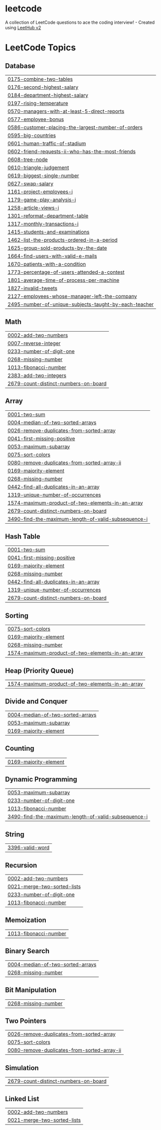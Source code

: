 # leetcode
A collection of LeetCode questions to ace the coding interview! - Created using [LeetHub v2](https://github.com/arunbhardwaj/LeetHub-2.0)

<!---LeetCode Topics Start-->
# LeetCode Topics
## Database
|  |
| ------- |
| [0175-combine-two-tables](https://github.com/Aman31srivastava/leetcode/tree/master/0175-combine-two-tables) |
| [0176-second-highest-salary](https://github.com/Aman31srivastava/leetcode/tree/master/0176-second-highest-salary) |
| [0184-department-highest-salary](https://github.com/Aman31srivastava/leetcode/tree/master/0184-department-highest-salary) |
| [0197-rising-temperature](https://github.com/Aman31srivastava/leetcode/tree/master/0197-rising-temperature) |
| [0570-managers-with-at-least-5-direct-reports](https://github.com/Aman31srivastava/leetcode/tree/master/0570-managers-with-at-least-5-direct-reports) |
| [0577-employee-bonus](https://github.com/Aman31srivastava/leetcode/tree/master/0577-employee-bonus) |
| [0586-customer-placing-the-largest-number-of-orders](https://github.com/Aman31srivastava/leetcode/tree/master/0586-customer-placing-the-largest-number-of-orders) |
| [0595-big-countries](https://github.com/Aman31srivastava/leetcode/tree/master/0595-big-countries) |
| [0601-human-traffic-of-stadium](https://github.com/Aman31srivastava/leetcode/tree/master/0601-human-traffic-of-stadium) |
| [0602-friend-requests-ii-who-has-the-most-friends](https://github.com/Aman31srivastava/leetcode/tree/master/0602-friend-requests-ii-who-has-the-most-friends) |
| [0608-tree-node](https://github.com/Aman31srivastava/leetcode/tree/master/0608-tree-node) |
| [0610-triangle-judgement](https://github.com/Aman31srivastava/leetcode/tree/master/0610-triangle-judgement) |
| [0619-biggest-single-number](https://github.com/Aman31srivastava/leetcode/tree/master/0619-biggest-single-number) |
| [0627-swap-salary](https://github.com/Aman31srivastava/leetcode/tree/master/0627-swap-salary) |
| [1161-project-employees-i](https://github.com/Aman31srivastava/leetcode/tree/master/1161-project-employees-i) |
| [1179-game-play-analysis-i](https://github.com/Aman31srivastava/leetcode/tree/master/1179-game-play-analysis-i) |
| [1258-article-views-i](https://github.com/Aman31srivastava/leetcode/tree/master/1258-article-views-i) |
| [1301-reformat-department-table](https://github.com/Aman31srivastava/leetcode/tree/master/1301-reformat-department-table) |
| [1317-monthly-transactions-i](https://github.com/Aman31srivastava/leetcode/tree/master/1317-monthly-transactions-i) |
| [1415-students-and-examinations](https://github.com/Aman31srivastava/leetcode/tree/master/1415-students-and-examinations) |
| [1462-list-the-products-ordered-in-a-period](https://github.com/Aman31srivastava/leetcode/tree/master/1462-list-the-products-ordered-in-a-period) |
| [1625-group-sold-products-by-the-date](https://github.com/Aman31srivastava/leetcode/tree/master/1625-group-sold-products-by-the-date) |
| [1664-find-users-with-valid-e-mails](https://github.com/Aman31srivastava/leetcode/tree/master/1664-find-users-with-valid-e-mails) |
| [1670-patients-with-a-condition](https://github.com/Aman31srivastava/leetcode/tree/master/1670-patients-with-a-condition) |
| [1773-percentage-of-users-attended-a-contest](https://github.com/Aman31srivastava/leetcode/tree/master/1773-percentage-of-users-attended-a-contest) |
| [1801-average-time-of-process-per-machine](https://github.com/Aman31srivastava/leetcode/tree/master/1801-average-time-of-process-per-machine) |
| [1827-invalid-tweets](https://github.com/Aman31srivastava/leetcode/tree/master/1827-invalid-tweets) |
| [2127-employees-whose-manager-left-the-company](https://github.com/Aman31srivastava/leetcode/tree/master/2127-employees-whose-manager-left-the-company) |
| [2495-number-of-unique-subjects-taught-by-each-teacher](https://github.com/Aman31srivastava/leetcode/tree/master/2495-number-of-unique-subjects-taught-by-each-teacher) |
## Math
|  |
| ------- |
| [0002-add-two-numbers](https://github.com/Aman31srivastava/leetcode/tree/master/0002-add-two-numbers) |
| [0007-reverse-integer](https://github.com/Aman31srivastava/leetcode/tree/master/0007-reverse-integer) |
| [0233-number-of-digit-one](https://github.com/Aman31srivastava/leetcode/tree/master/0233-number-of-digit-one) |
| [0268-missing-number](https://github.com/Aman31srivastava/leetcode/tree/master/0268-missing-number) |
| [1013-fibonacci-number](https://github.com/Aman31srivastava/leetcode/tree/master/1013-fibonacci-number) |
| [2383-add-two-integers](https://github.com/Aman31srivastava/leetcode/tree/master/2383-add-two-integers) |
| [2679-count-distinct-numbers-on-board](https://github.com/Aman31srivastava/leetcode/tree/master/2679-count-distinct-numbers-on-board) |
## Array
|  |
| ------- |
| [0001-two-sum](https://github.com/Aman31srivastava/leetcode/tree/master/0001-two-sum) |
| [0004-median-of-two-sorted-arrays](https://github.com/Aman31srivastava/leetcode/tree/master/0004-median-of-two-sorted-arrays) |
| [0026-remove-duplicates-from-sorted-array](https://github.com/Aman31srivastava/leetcode/tree/master/0026-remove-duplicates-from-sorted-array) |
| [0041-first-missing-positive](https://github.com/Aman31srivastava/leetcode/tree/master/0041-first-missing-positive) |
| [0053-maximum-subarray](https://github.com/Aman31srivastava/leetcode/tree/master/0053-maximum-subarray) |
| [0075-sort-colors](https://github.com/Aman31srivastava/leetcode/tree/master/0075-sort-colors) |
| [0080-remove-duplicates-from-sorted-array-ii](https://github.com/Aman31srivastava/leetcode/tree/master/0080-remove-duplicates-from-sorted-array-ii) |
| [0169-majority-element](https://github.com/Aman31srivastava/leetcode/tree/master/0169-majority-element) |
| [0268-missing-number](https://github.com/Aman31srivastava/leetcode/tree/master/0268-missing-number) |
| [0442-find-all-duplicates-in-an-array](https://github.com/Aman31srivastava/leetcode/tree/master/0442-find-all-duplicates-in-an-array) |
| [1319-unique-number-of-occurrences](https://github.com/Aman31srivastava/leetcode/tree/master/1319-unique-number-of-occurrences) |
| [1574-maximum-product-of-two-elements-in-an-array](https://github.com/Aman31srivastava/leetcode/tree/master/1574-maximum-product-of-two-elements-in-an-array) |
| [2679-count-distinct-numbers-on-board](https://github.com/Aman31srivastava/leetcode/tree/master/2679-count-distinct-numbers-on-board) |
| [3490-find-the-maximum-length-of-valid-subsequence-i](https://github.com/Aman31srivastava/leetcode/tree/master/3490-find-the-maximum-length-of-valid-subsequence-i) |
## Hash Table
|  |
| ------- |
| [0001-two-sum](https://github.com/Aman31srivastava/leetcode/tree/master/0001-two-sum) |
| [0041-first-missing-positive](https://github.com/Aman31srivastava/leetcode/tree/master/0041-first-missing-positive) |
| [0169-majority-element](https://github.com/Aman31srivastava/leetcode/tree/master/0169-majority-element) |
| [0268-missing-number](https://github.com/Aman31srivastava/leetcode/tree/master/0268-missing-number) |
| [0442-find-all-duplicates-in-an-array](https://github.com/Aman31srivastava/leetcode/tree/master/0442-find-all-duplicates-in-an-array) |
| [1319-unique-number-of-occurrences](https://github.com/Aman31srivastava/leetcode/tree/master/1319-unique-number-of-occurrences) |
| [2679-count-distinct-numbers-on-board](https://github.com/Aman31srivastava/leetcode/tree/master/2679-count-distinct-numbers-on-board) |
## Sorting
|  |
| ------- |
| [0075-sort-colors](https://github.com/Aman31srivastava/leetcode/tree/master/0075-sort-colors) |
| [0169-majority-element](https://github.com/Aman31srivastava/leetcode/tree/master/0169-majority-element) |
| [0268-missing-number](https://github.com/Aman31srivastava/leetcode/tree/master/0268-missing-number) |
| [1574-maximum-product-of-two-elements-in-an-array](https://github.com/Aman31srivastava/leetcode/tree/master/1574-maximum-product-of-two-elements-in-an-array) |
## Heap (Priority Queue)
|  |
| ------- |
| [1574-maximum-product-of-two-elements-in-an-array](https://github.com/Aman31srivastava/leetcode/tree/master/1574-maximum-product-of-two-elements-in-an-array) |
## Divide and Conquer
|  |
| ------- |
| [0004-median-of-two-sorted-arrays](https://github.com/Aman31srivastava/leetcode/tree/master/0004-median-of-two-sorted-arrays) |
| [0053-maximum-subarray](https://github.com/Aman31srivastava/leetcode/tree/master/0053-maximum-subarray) |
| [0169-majority-element](https://github.com/Aman31srivastava/leetcode/tree/master/0169-majority-element) |
## Counting
|  |
| ------- |
| [0169-majority-element](https://github.com/Aman31srivastava/leetcode/tree/master/0169-majority-element) |
## Dynamic Programming
|  |
| ------- |
| [0053-maximum-subarray](https://github.com/Aman31srivastava/leetcode/tree/master/0053-maximum-subarray) |
| [0233-number-of-digit-one](https://github.com/Aman31srivastava/leetcode/tree/master/0233-number-of-digit-one) |
| [1013-fibonacci-number](https://github.com/Aman31srivastava/leetcode/tree/master/1013-fibonacci-number) |
| [3490-find-the-maximum-length-of-valid-subsequence-i](https://github.com/Aman31srivastava/leetcode/tree/master/3490-find-the-maximum-length-of-valid-subsequence-i) |
## String
|  |
| ------- |
| [3396-valid-word](https://github.com/Aman31srivastava/leetcode/tree/master/3396-valid-word) |
## Recursion
|  |
| ------- |
| [0002-add-two-numbers](https://github.com/Aman31srivastava/leetcode/tree/master/0002-add-two-numbers) |
| [0021-merge-two-sorted-lists](https://github.com/Aman31srivastava/leetcode/tree/master/0021-merge-two-sorted-lists) |
| [0233-number-of-digit-one](https://github.com/Aman31srivastava/leetcode/tree/master/0233-number-of-digit-one) |
| [1013-fibonacci-number](https://github.com/Aman31srivastava/leetcode/tree/master/1013-fibonacci-number) |
## Memoization
|  |
| ------- |
| [1013-fibonacci-number](https://github.com/Aman31srivastava/leetcode/tree/master/1013-fibonacci-number) |
## Binary Search
|  |
| ------- |
| [0004-median-of-two-sorted-arrays](https://github.com/Aman31srivastava/leetcode/tree/master/0004-median-of-two-sorted-arrays) |
| [0268-missing-number](https://github.com/Aman31srivastava/leetcode/tree/master/0268-missing-number) |
## Bit Manipulation
|  |
| ------- |
| [0268-missing-number](https://github.com/Aman31srivastava/leetcode/tree/master/0268-missing-number) |
## Two Pointers
|  |
| ------- |
| [0026-remove-duplicates-from-sorted-array](https://github.com/Aman31srivastava/leetcode/tree/master/0026-remove-duplicates-from-sorted-array) |
| [0075-sort-colors](https://github.com/Aman31srivastava/leetcode/tree/master/0075-sort-colors) |
| [0080-remove-duplicates-from-sorted-array-ii](https://github.com/Aman31srivastava/leetcode/tree/master/0080-remove-duplicates-from-sorted-array-ii) |
## Simulation
|  |
| ------- |
| [2679-count-distinct-numbers-on-board](https://github.com/Aman31srivastava/leetcode/tree/master/2679-count-distinct-numbers-on-board) |
## Linked List
|  |
| ------- |
| [0002-add-two-numbers](https://github.com/Aman31srivastava/leetcode/tree/master/0002-add-two-numbers) |
| [0021-merge-two-sorted-lists](https://github.com/Aman31srivastava/leetcode/tree/master/0021-merge-two-sorted-lists) |
<!---LeetCode Topics End-->